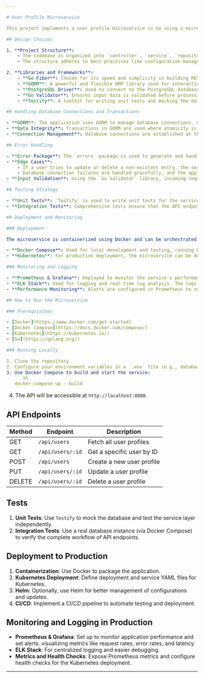 ```yaml
---

# User Profile Microservice

This project implements a user profile microservice in Go using a microservices architecture pattern. It provides a RESTful API for managing user profiles in a PostgreSQL database. The microservice is designed to be clean, maintainable, and scalable, leveraging several Go libraries and tools to ensure robustness and performance.

## Design Choices

1. **Project Structure**:
    - The codebase is organized into `controller`, `service`, `repository`, and `model` packages. This separation of concerns helps maintain a clean and maintainable code structure, making it easy to scale and manage as the application grows.
    - The structure adheres to best practices like configuration management and dependency injection, ensuring that components remain loosely coupled and easy to test.

2. **Libraries and Frameworks**:
    - **Go Fiber**: Chosen for its speed and simplicity in building RESTful APIs, inspired by Express.js.
    - **GORM**: A powerful and flexible ORM library used for interacting with PostgreSQL, making database operations easier and more efficient.
    - **PostgreSQL Driver**: Used to connect to the PostgreSQL database.
    - **Go Validator**: Ensures input data is validated before processing, preventing malformed data from affecting the application.
    - **Testify**: A toolkit for writing unit tests and mocking the database for isolated testing.

## Handling Database Connections and Transactions

- **GORM**: The application uses GORM to manage database connections. GORM supports connection pooling, which optimizes performance by reusing active connections.
- **Data Integrity**: Transactions in GORM are used where atomicity is required, ensuring that either all operations are completed or none are applied.
- **Connection Management**: Database connections are established at the start of the service and managed efficiently. The application ensures that connections are properly closed when the service shuts down.

## Error Handling

- **Error Package**: The `errors` package is used to generate and handle custom error messages. This ensures that errors are descriptive and actionable.
- **Edge Cases**:
    - If a user tries to update or delete a non-existent entry, the service returns an appropriate error message.
    - Database connection failures are handled gracefully, and the application provides informative feedback without crashing.
- **Input Validation**: Using the `Go Validator` library, incoming requests are checked for valid data formats and constraints before any database operations.

## Testing Strategy

- **Unit Tests**: `Testify` is used to write unit tests for the service and repository layers. The database layer is mocked to isolate the logic and test different scenarios without needing a real database.
- **Integration Tests**: Comprehensive tests ensure that the API endpoints work as expected with a real PostgreSQL setup. Docker Compose is used to spin up the application and database for testing purposes.

## Deployment and Monitoring

### Deployment

The microservice is containerized using Docker and can be orchestrated using Kubernetes:

- **Docker Compose**: Used for local development and testing, running both the application and the PostgreSQL database in containers.
- **Kubernetes**: For production deployment, the microservice can be deployed on a Kubernetes cluster. This setup ensures high availability, scalability, and efficient resource management.

### Monitoring and Logging

- **Prometheus & Grafana**: Deployed to monitor the service's performance metrics, such as request rates, error rates, and latency.
- **ELK Stack**: Used for logging and real-time log analysis. The logs help diagnose issues and track the application's health.
- **Performance Monitoring**: Alerts are configured in Prometheus to notify the team in case of performance degradation or errors.

## How to Run the Microservice

### Prerequisites

- [Docker](https://www.docker.com/get-started)
- [Docker Compose](https://docs.docker.com/compose/)
- [Kubernetes](https://kubernetes.io/)
- [Go](https://golang.org/)

### Running Locally

1. Clone the repository.
2. Configure your environment variables in a `.env` file (e.g., database credentials, ports).
3. Use Docker Compose to build and start the service:
   ```sh
   docker-compose up --build
   ```
4. The API will be accessible at `http://localhost:8080`.

## API Endpoints

| Method | Endpoint          | Description               |
|--------|------------------- |---------------------------|
| GET    | `/api/users`          | Fetch all user profiles   |
| GET    | `/api/users/:id`      | Get a specific user by ID |
| POST   | `/api/users`          | Create a new user profile |
| PUT    | `/api/users/:id`      | Update a user profile     |
| DELETE | `/api/users/:id`      | Delete a user profile     |

## Tests

1. **Unit Tests**: Use `Testify` to mock the database and test the service layer independently.
2. **Integration Tests**: Use a real database instance (via Docker Compose) to verify the complete workflow of API endpoints.

## Deployment to Production

1. **Containerization**: Use Docker to package the application.
2. **Kubernetes Deployment**: Define deployment and service YAML files for Kubernetes.
3. **Helm**: Optionally, use Helm for better management of configurations and updates.
4. **CI/CD**: Implement a CI/CD pipeline to automate testing and deployment.

## Monitoring and Logging in Production

- **Prometheus & Grafana**: Set up to monitor application performance and set alerts. visualizing metrics like request rates, error rates, and latency.
- **ELK Stack**: For centralized logging and easier debugging.
- **Metrics and Health Checks**: Expose Prometheus metrics and configure health checks for the Kubernetes deployment.

---
```

